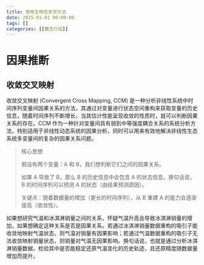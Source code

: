 ```yaml
---
title: 常用生物信息学方法
date: 2025-01-01 00:00:00
tags: []
categories: [[概念介绍]]
---
```


# 因果推断

## 收敛交叉映射

收敛交叉映射 (Convergent Cross Mapping, CCM) 是一种分析非线性系统中时间序列变量间因果关系的方法，其通过对变量进行状态空间重构来获取变量的历史信息，随着时间序列不断增长，当其估计性能呈现收敛的性质时，就可以判断因果关系的存在。CCM  作为一种针对变量间具有弱到中等强度耦合关系的系统分析方法，特别适用于非线性动态系统的因果分析，同时可以用来有效地解决非线性生态系统多变量间的复杂的因果关系问题。



> 核心思想
>
> 假设有两个变量：A 和 B，我们想判断它们之间的因果关系。
>
> 如果 A 导致了 B，那么 B 的历史信息中会包含 A 的状态信息。换句话说，B 的时间序列可以预测 A 的状态（由结果预测原因）。
>
> 关键点：随着数据量的增加（更长的时间序列），从 B 重建 A 的能力会逐渐提高（收敛性）。



如果想研究气温和冰淇淋销量之间的关系，怀疑气温升高会导致冰淇淋销量的增加，如果想确定这种关系是否是因果关系。若通过冰淇淋销量数据重构的吸引子能收敛地映射气温状态，则气温对销量有因果影响；若通过气温数据重构的吸引子无法收敛映射销量状态，则销量对气温无因果影响。换句话说，也就是通过分析冰淇淋销量数据，检验其中是否能稳定还原气温变化的历史轨迹，且还原精度随数据量增加而提升。
